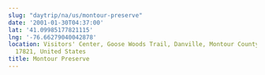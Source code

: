```yaml
---
slug: "daytrip/na/us/montour-preserve"
date: '2001-01-30T04:37:00'
lat: '41.09985177821115'
lng: '-76.66279040042878'
location: Visitors' Center, Goose Woods Trail, Danville, Montour County, Pennsylvania,
  17821, United States
title: Montour Preserve
---
```



